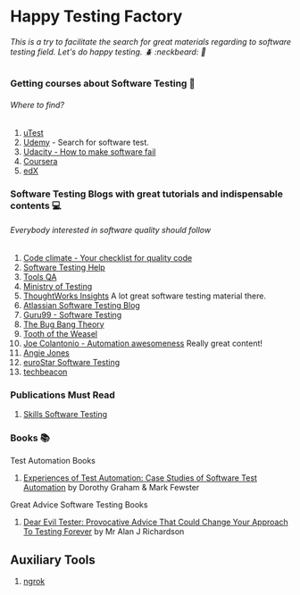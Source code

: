 # Happy Testing Factory 

###### This is a try to facilitate the search for great materials regarding to software testing field. Let's do happy testing. :beetle: :neckbeard: :bug:

### Getting courses about Software Testing :pencil:
###### Where to find?
1.  [uTest](https://www.utest.com/courses)
2.  [Udemy](https://www.udemy.com) - Search for software test.
3.  [Udacity - How to make software fail](https://br.udacity.com/course/software-testing--cs258/)
4.  [Coursera](https://www.coursera.org)
5.  [edX](https://www.edx.org)


### Software Testing Blogs with great tutorials and indispensable contents :computer:
###### Everybody interested in software quality should follow 
1. [Code climate - Your checklist for quality code](blog.codeclimate.com)
2. [Software Testing Help](http://www.softwaretestinghelp.com/)
3. [Tools QA](http://toolsqa.com/category/blogs/)
4. [Ministry of Testing](https://www.ministryoftesting.com/)
5. [ThoughtWorks Insights](https://www.thoughtworks.com/insights/software-testing) A lot great software testing material there.
6. [Atlassian Software Testing Blog](https://www.atlassian.com/software-testing)
7. [Guru99 - Software Testing](https://www.guru99.com/software-testing.html)
8. [The Bug Bang Theory](http://www.bugbang.com.br)
9. [Tooth of the Weasel](http://angryweasel.com/blog/)
10. [Joe Colantonio - Automation awesomeness](https://www.joecolantonio.com/) Really great content!
11. [Angie Jones](http://www.angiejones.tech/)
12. [euroStar Software Testing](https://huddle.eurostarsoftwaretesting.com/)
13. [techbeacon](https://learn.techbeacon.com/)

### Publications Must Read 
1. [Skills Software Testing](https://huddle.eurostarsoftwaretesting.com/skills-software-testing/)


### Books :books:
Test Automation Books 
1. [Experiences of Test Automation: Case Studies of Software Test Automation](https://www.amazon.com/gp/product/0321754069/) by Dorothy Graham & Mark Fewster
      
Great Advice Software Testing Books
1. [Dear Evil Tester: Provocative Advice That Could Change Your Approach To Testing Forever](https://www.amazon.com/Dear-Evil-Tester-Provocative-Approach/dp/0956733271) by Mr Alan J Richardson

## Auxiliary Tools
1. [ngrok](https://ngrok.com/)
